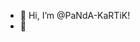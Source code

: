 - 👋 Hi, I’m @PaNdA-KaRTiK!
- 👀

<!---
PaNdA-KaRTiK/PaNdA-KaRTiK is a ✨ special ✨ repository because its `README.md` (this file) appears on your GitHub profile.
You can click the Preview link to take a look at your changes.
--->
